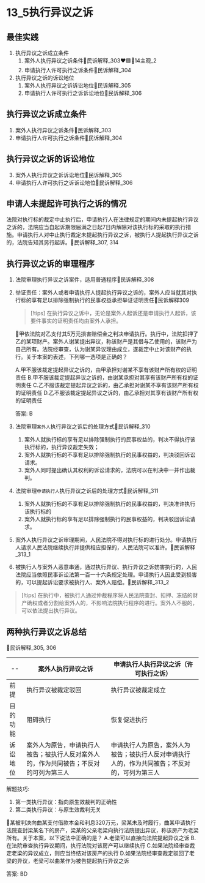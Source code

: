 
# 13_5执行异议之诉

## 最佳实践




1. 执行异议之诉成立条件
    1. 案外人执行异议之诉条件🚪民诉解释_303❤️🟩🚪14主观_2
    2. 申请执行人许可执行之诉条件🚪民诉解释_304
2. 执行异议之诉的诉讼地位
    1. 案外人执行异议之诉诉讼地位🚪民诉解释_305
    2. 申请执行人许可执行之诉诉讼地位🚪民诉解释_306




## 执行异议之诉成立条件
1. 案外人执行异议之诉条件🚪民诉解释_303
2. 申请执行人许可执行之诉条件🚪民诉解释_304

## 执行异议之诉的诉讼地位

3. 案外人执行异议之诉诉讼地位🚪民诉解释_305
4. 申请执行人许可执行之诉诉讼地位🚪民诉解释_306

## 申请人未提起许可执行之诉的情况

法院对执行标的裁定中止执行后，申请执行人在法律规定的期间内未提起执行异议之诉的，法院应当自起诉期限届满之日起7日内解除对该执行标的采取的执行措施。申请执行人对中止执行裁定未提起执行异议之诉，被执行人提起执行异议之诉的，法院告知其另行起诉。🚪民诉解释_307, 314

## 执行异议之诉的审理程序
    
1. 法院审理执行异议之诉案件，适用普通程序🚪民诉解释_308
2. 举证责任：案外人或者申请执行人提起执行异议之诉的，案外人应当就其对执行标的享有足以排除强制执行的民事权益承担举证证明责任🚪民诉解释309

    > [!tips]
    > 在执行异议之诉中，无论是案外人起诉还是申请执行人起诉，该要件事实的证明责任均由案外人承担。

    🍐甲依法院对乙支付其5万元损害赔偿金之判决申请执行。执行中，法院扣押了乙的某项财产。案外人谢某提出异议，称该财产是其借与乙使用的，该财产为自己所有。法院经审查，认为谢某异议理由成立，遂裁定中止对该财产的执行。关于本案的表述，下列哪一选项是正确的？

    A.甲不服该裁定提起异议之诉的，由甲承担对谢某不享有该财产所有权的证明责任
    B.甲不服该裁定提起异议之诉的，由谢某承担对其享有该财产所有权的证明责任
    C.乙不服该裁定提起异议之诉的，由乙承担对谢某不享有该财产所有权的证明责任
    D.乙不服该裁定提起异议之诉的，由乙承担对其享有该财产所有权的证明责任

    答案: B

3. 法院审理`案外人`执行异议之诉后的处理方式🚪民诉解释_310

    1. 案外人就执行标的享有足以排除强制执行的民事权益的，判决不得执行该执行标的，执行异议裁定失效；
    2. 案外人就执行标的不享有足以排除强制执行的民事权益的，判决驳回诉讼请求。
    3. 案外人同时提出确认其权利的诉讼请求的，法院可以在判决中一并作出裁判。

4. 法院审理`申请执行人`执行异议之诉后的处理方式🚪民诉解释_311
    1. 案外人就执行标的不享有足以排除强制执行的民事权益的，判决准许执行该执行标的
    2. 案外人就执行标的享有足以排除强制执行的民事权益的，判决驳回诉讼请求。

5. 案外人执行异议之诉审理期间，人民法院不得对执行标的进行处分。申请执行人请求人民法院继续执行并提供相应担保的，人民法院可以准许。🚪民诉解释_313_1
6. 被执行人与案外人恶意串通，通过执行异议、执行异议之诉妨害执行的，人民法院应当依照民事诉讼法第一百一十六条规定处理。申请执行人因此受到损害的，可以提起诉讼要求被执行人、案外人赔偿。🚪民诉解释_313_2

> [!tips]
> 在执行中，被执行人通过仲裁程序将人民法院查封、扣押、冻结的财产确权或者分割给案外人的，不影响法院执行程序的进行。案外人不服的，可以依法提出执行异议。



## 两种执行异议之诉总结
🚪民诉解释_305, 306


--|案外人执行异议之诉|申请执行人执行异议之诉（许可执行之诉）
--|--|--
前提|执行异议被裁定驳回|执行异议被裁定成立
目的功能|阻碍执行|恢复促进执行
诉讼地位|案外人为原告，申请执行人被告；被执行人反对案外人的，作为共同被告；不反对的可列为第三人|申请执行人为原告，案外人为被告；被执行人反对申请执行人的，作为共同被告；不反对的，可列为第三人

解题技巧: 

1. 第一类执行异议：指向原生效裁判的正确性
2. 第二类执行异议：与原生效裁判无关

🍐某被判决向曲某支付借款本金和利息320万元，梁某未及时履行，曲某申请执行法院查封梁某名下的房产，梁某的父亲老梁向执行法院提出异议，称该房产为老梁所有。关于本案，以下说法中正确的是？
A.老梁可以直接向法院提起异议之诉
B.在法院审查执行异议期间，执行法院对该房产可以继续执行
C.如果法院经审查裁定老梁的异议成立，则应当终结对该房产的执行
D.如果法院经审查裁定驳回了老梁的异议，老梁可以曲某作为被告提起执行异议之诉

答案: BD



